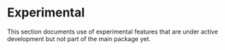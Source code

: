 # Experimental

This section documents use of experimental features that are under active development but not part of the main package yet.